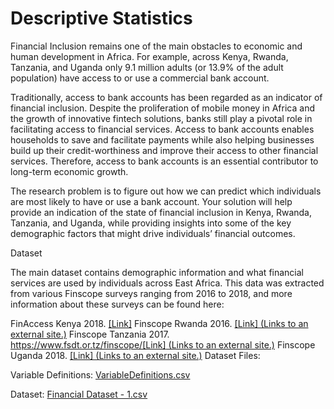 # Descriptive Statistics


Financial Inclusion remains one of the main obstacles to economic and human development in Africa. For example, across Kenya, Rwanda, Tanzania, and Uganda only 9.1 million adults (or 13.9% of the adult population) have access to or use a commercial bank account.

Traditionally, access to bank accounts has been regarded as an indicator of financial inclusion. Despite the proliferation of mobile money in Africa and the growth of innovative fintech solutions, banks still play a pivotal role in facilitating access to financial services. Access to bank accounts enables households to save and facilitate payments while also helping businesses build up their credit-worthiness and improve their access to other financial services. Therefore, access to bank accounts is an essential contributor to long-term economic growth.

The research problem is to figure out how we can predict which individuals are most likely to have or use a bank account. Your solution will help provide an indication of the state of financial inclusion in Kenya, Rwanda, Tanzania, and Uganda, while providing insights into some of the key demographic factors that might drive individuals’ financial outcomes.


Dataset

The main dataset contains demographic information and what financial services are used by individuals across East Africa. This data was extracted from various Finscope surveys ranging from 2016 to 2018, and more information about these surveys can be found here:

FinAccess Kenya 2018. [[Link]](https://www.fsdkenya.org/blogs-publications/publications/2018-annual-report/)
Finscope Rwanda 2016. [[Link] (Links to an external site.)](http://www.statistics.gov.rw/publication/finscope-rwanda-2016)
Finscope Tanzania 2017. [https://www.fsdt.or.tz/finscope/[Link] (Links to an external site.)](https://www.fsdt.or.tz/finscope/)
Finscope Uganda 2018. [[Link] (Links to an external site.)](https://fsduganda.or.ug/finscope-2018-survey-report/)
Dataset Files:

Variable Definitions: [VariableDefinitions.csv](https://github.com/esther-nyokabi/Descriptive-Statistics/files/9842753/VariableDefinitions.csv)

Dataset: [Financial Dataset - 1.csv](https://github.com/esther-nyokabi/Descriptive-Statistics/files/9842764/Financial.Dataset.-.1.csv)
